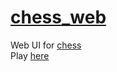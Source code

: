 # [chess_web](https://chess-web-ui.herokuapp.com)
Web UI for [chess](https://github.com/felixwortmann/chess)<br>
Play [here](https://chess-web-ui.herokuapp.com)
